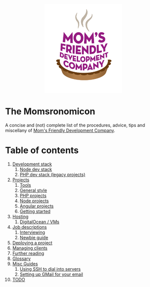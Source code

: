 <p align="center">
	<img src="img/mfdc.png" alt="MFDC loves you, or at least doesn't actively want you to die" width="250"/>
</p>

The Momsronomicon
=================
A concise and (not) complete list of the procedures, advice, tips and miscellany of [Mom's Friendly Development Company](http://mfdc.biz).


Table of contents
=================

1. [Development stack](devstack.md)
	1. [Node dev stack](devstack-node.md)
	2. [PHP dev stack (legacy projects)](devstack-php.md)
2. [Projects](projects.md)
	1. [Tools](tools.md)
	2. [General style](style.md)
	3. [PHP projects](style-php.md)
	4. [Node projects](style-node.md)
	5. [Angular projects](style-angular.md)
	6. [Getting started](getting-started.md)
3. [Hosting](hosting.md)
	1. [DigitalOcean / VMs](hosting-do.md)
4. [Job descriptions](jobs.md)
	1. [Interviewing](interviews.md)
	2. [Newbie guide](newbie.md)
5. [Deploying a project](deployment.md)
6. [Managing clients](clients.md)
7. [Further reading](further-reading.md)
8. [Glossary](glossary.md)
9. [Misc Guides](guides.md)
	1. [Using SSH to dial into servers](ssh.md)
	2. [Setting up GMail for your email](gmail.md)
10. [TODO](TODO.md)
